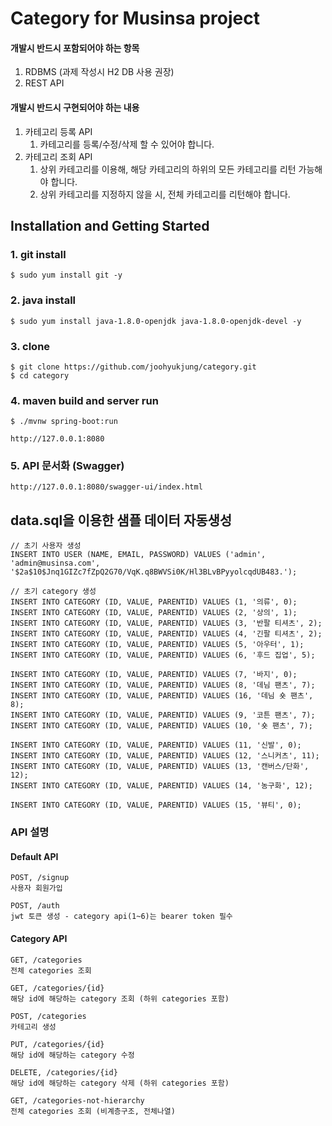 # Category for Musinsa project
#### 개발시 반드시 포함되어야 하는 항목
1. RDBMS (과제 작성시 H2 DB 사용 권장)
2. REST API

#### 개발시 반드시 구현되어야 하는 내용
1. 카테고리 등록 API
   1. 카테고리를 등록/수정/삭제 할 수 있어야 합니다.
2. 카테고리 조회 API
   1. 상위 카테고리를 이용해, 해당 카테고리의 하위의 모든 카테고리를 리턴 가능해야 합니다. 
   2. 상위 카테고리를 지정하지 않을 시, 전체 카테고리를 리턴해야 합니다.

## Installation and Getting Started
### 1. git install
    $ sudo yum install git -y
### 2. java install
    $ sudo yum install java-1.8.0-openjdk java-1.8.0-openjdk-devel -y
### 3. clone
    $ git clone https://github.com/joohyukjung/category.git
    $ cd category
### 4. maven build and server run
    $ ./mvnw spring-boot:run

    http://127.0.0.1:8080

### 5. API 문서화 (Swagger)
    http://127.0.0.1:8080/swagger-ui/index.html

## data.sql을 이용한 샘플 데이터 자동생성
    // 초기 사용자 생성
    INSERT INTO USER (NAME, EMAIL, PASSWORD) VALUES ('admin', 'admin@musinsa.com', '$2a$10$Jnq1GIZc7fZpQ2G70/VqK.q8BWVSi0K/Hl3BLvBPyyolcqdUB483.');
    
    // 초기 category 생성
    INSERT INTO CATEGORY (ID, VALUE, PARENTID) VALUES (1, '의류', 0); 
    INSERT INTO CATEGORY (ID, VALUE, PARENTID) VALUES (2, '상의', 1);
    INSERT INTO CATEGORY (ID, VALUE, PARENTID) VALUES (3, '반팔 티셔츠', 2);
    INSERT INTO CATEGORY (ID, VALUE, PARENTID) VALUES (4, '긴팔 티셔츠', 2);
    INSERT INTO CATEGORY (ID, VALUE, PARENTID) VALUES (5, '아우터', 1);
    INSERT INTO CATEGORY (ID, VALUE, PARENTID) VALUES (6, '후드 집업', 5);
    
    INSERT INTO CATEGORY (ID, VALUE, PARENTID) VALUES (7, '바지', 0);
    INSERT INTO CATEGORY (ID, VALUE, PARENTID) VALUES (8, '데님 팬츠', 7);
    INSERT INTO CATEGORY (ID, VALUE, PARENTID) VALUES (16, '데님 숏 팬츠', 8);
    INSERT INTO CATEGORY (ID, VALUE, PARENTID) VALUES (9, '코튼 팬츠', 7);
    INSERT INTO CATEGORY (ID, VALUE, PARENTID) VALUES (10, '숏 팬츠', 7);
    
    INSERT INTO CATEGORY (ID, VALUE, PARENTID) VALUES (11, '신발', 0);
    INSERT INTO CATEGORY (ID, VALUE, PARENTID) VALUES (12, '스니커츠', 11);
    INSERT INTO CATEGORY (ID, VALUE, PARENTID) VALUES (13, '캔버스/단화', 12);
    INSERT INTO CATEGORY (ID, VALUE, PARENTID) VALUES (14, '농구화', 12);
    
    INSERT INTO CATEGORY (ID, VALUE, PARENTID) VALUES (15, '뷰티', 0);
    
### API 설명
#### Default API
    POST, /signup
    사용자 회원가입
    
    POST, /auth
    jwt 토큰 생성 - category api(1~6)는 bearer token 필수

#### Category API 
    GET, /categories
    전체 categories 조회
    
    GET, /categories/{id}
    해당 id에 해당하는 category 조회 (하위 categories 포함)
    
    POST, /categories
    카테고리 생성
    
    PUT, /categories/{id}
    해당 id에 해당하는 category 수정
    
    DELETE, /categories/{id}
    해당 id에 해당하는 category 삭제 (하위 categories 포함)
    
    GET, /categories-not-hierarchy
    전체 categories 조회 (비계층구조, 전체나열)
    

    
